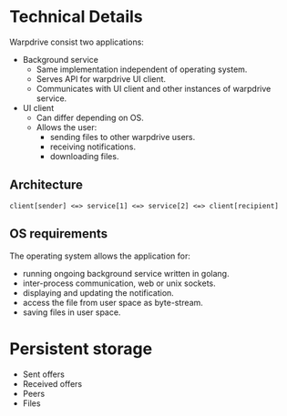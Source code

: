 # Technical Details

Warpdrive consist two applications:

* Background service
    * Same implementation independent of operating system.
    * Serves API for warpdrive UI client.
    * Communicates with UI client and other instances of warpdrive service.
* UI client
    * Can differ depending on OS.
    * Allows the user:
        * sending files to other warpdrive users.
        * receiving notifications.
        * downloading files.

## Architecture

```
client[sender] <=> service[1] <=> service[2] <=> client[recipient]
```

## OS requirements

The operating system allows the application for:

* running ongoing background service written in golang.
* inter-process communication, web or unix sockets.
* displaying and updating the notification.
* access the file from user space as byte-stream.
* saving files in user space.

# Persistent storage

* Sent offers
* Received offers
* Peers
* Files
